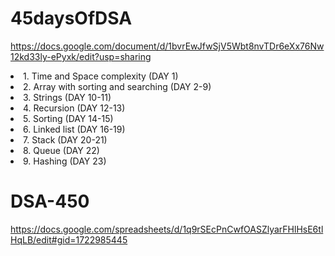 # 45daysOfDSA
https://docs.google.com/document/d/1bvrEwJfwSjV5Wbt8nvTDr6eXx76Nw12kd33ly-ePyxk/edit?usp=sharing
<li>1. Time and Space complexity (DAY 1)
<li>2. Array with sorting and searching (DAY 2-9)
<li>3. Strings (DAY 10-11)
<li>4. Recursion (DAY 12-13)
<li>5. Sorting (DAY 14-15)
<li>6. Linked list (DAY 16-19)
<li>7. Stack (DAY 20-21)
<li>8. Queue (DAY 22)
<li>9. Hashing (DAY 23)

# DSA-450
https://docs.google.com/spreadsheets/d/1q9rSEcPnCwfOASZlyarFHlHsE6tlHqLB/edit#gid=1722985445

